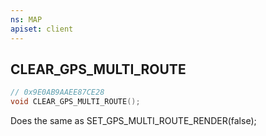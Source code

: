 ```yaml
---
ns: MAP
apiset: client
---
```

## CLEAR_GPS_MULTI_ROUTE

```c
// 0x9E0AB9AAEE87CE28
void CLEAR_GPS_MULTI_ROUTE();
```

Does the same as SET_GPS_MULTI_ROUTE_RENDER(false);




